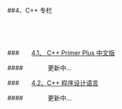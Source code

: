 ##4、C++ 专栏

&emsp;

&emsp;





###&emsp;&emsp;[4.1、 C++ Primer Plus 中文版](https://shenjun4cplusplus.github.io/cplusplushtml/.)


####&emsp;&emsp;&emsp;&emsp;更新中...

###&emsp;&emsp;[4.2、C++ 程序设计语言](https://shenjun4cplusplus2.github.io/cplusplus2html/)

####&emsp;&emsp;&emsp;&emsp;更新中...

